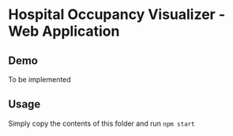 # Hospital Occupancy Visualizer - Web Application


## Demo

To be implemented

## Usage

Simply copy the contents of this folder and run `npm start`